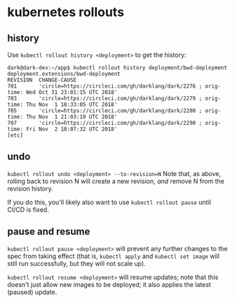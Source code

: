 kubernetes rollouts
===================

## history
Use `kubectl rollout history <deployment>` to get
the history:

```
dark@dark-dev:~/app$ kubectl rollout history deployment/bwd-deployment
deployment.extensions/bwd-deployment 
REVISION  CHANGE-CAUSE
701       'circle=https://circleci.com/gh/darklang/dark/2276 ; orig-time: Wed Oct 31 23:01:15 UTC 2018'
703       'circle=https://circleci.com/gh/darklang/dark/2279 ; orig-time: Thu Nov  1 18:33:05 UTC 2018'
705       'circle=https://circleci.com/gh/darklang/dark/2280 ; orig-time: Thu Nov  1 21:03:19 UTC 2018'
707       'circle=https://circleci.com/gh/darklang/dark/2290 ; orig-time: Fri Nov  2 18:07:32 UTC 2018'
[etc]
```

## undo
`kubectl rollout undo <deployment> --to-revision=N`
Note that, as above, rolling back to revision N will create a new revision,
_and_ remove N from the revision history.

If you do this, you'll likely also want to use `kubectl rollout pause` until
CI/CD is fixed.

## pause and resume
`kubectl rollout pause <deployment>` will prevent any further changes to the
spec from taking effect (that is, `kubectl apply` and `kubectl set image` will
still run successfully, but they will not scale up).

`kubectl rollout resume <deployment>` will resume updates; note that this
doesn't just allow new images to be deployed; it also applies the latest
(paused) update.
